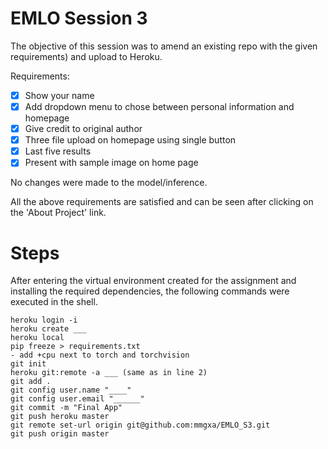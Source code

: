 # EMLO Session 3

The objective of this session was to amend an existing repo with the given requirements) and upload to Heroku.

Requirements:
- [x] Show your name 
- [x] Add dropdown menu to chose between personal information and homepage
- [x] Give credit to original author
- [x] Three file upload on homepage using single button
- [x] Last five results
- [x] Present with sample image on home page

No changes were made to the model/inference.

All the above requirements are satisfied and can be seen after clicking on the 'About Project' link. 

# Steps 

After entering the virtual environment created for the assignment and installing the required dependencies, the following commands were executed in the shell.

```
heroku login -i
heroku create ___
heroku local
pip freeze > requirements.txt
- add +cpu next to torch and torchvision
git init
heroku git:remote -a ___ (same as in line 2)
git add .
git config user.name "____"
git config user.email "______"
git commit -m "Final App"
git push heroku master
git remote set-url origin git@github.com:mmgxa/EMLO_S3.git
git push origin master

```